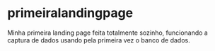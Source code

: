 # primeiralandingpage
Minha primeira landing page feita totalmente sozinho, funcionando a captura de dados usando pela primeira vez o banco de dados. 
